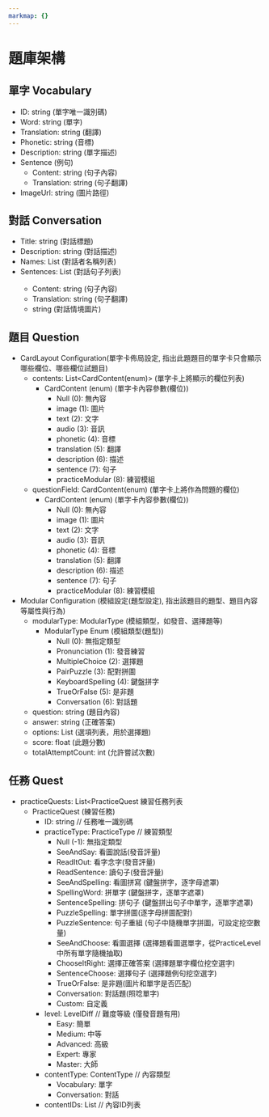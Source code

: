 ```yaml
---
markmap: {}
---
```


# 題庫架構

## 單字 Vocabulary
  - ID: string (單字唯一識別碼)
  - Word: string (單字)
  - Translation: string (翻譯)
  - Phonetic: string (音標)
  - Description: string (單字描述)
  - Sentence (例句)
    - Content: string (句子內容)
    - Translation: string (句子翻譯)
  - ImageUrl: string (圖片路徑)
## 對話 Conversation
  - Title: string (對話標題)
  - Description: string (對話描述)
  - Names: List<string> (對話者名稱列表)
  - Sentences: List<Sentence> (對話句子列表)
    - Content: string (句子內容)
    - Translation: string (句子翻譯)
    - string (對話情境圖片)
## 題目 Question 
  - CardLayout Configuration(單字卡佈局設定, 指出此題題目的單字卡只會顯示哪些欄位、哪些欄位試題目)
    - contents: List<CardContent(enum)> (單字卡上將顯示的欄位列表)
      - CardContent (enum) (單字卡內容參數(欄位))
        - Null (0): 無內容
        - image (1): 圖片
        - text (2): 文字
        - audio (3): 音訊
        - phonetic (4): 音標
        - translation (5): 翻譯
        - description (6): 描述
        - sentence (7): 句子
        - practiceModular (8): 練習模組
    - questionField: CardContent(enum) (單字卡上將作為問題的欄位)
      - CardContent (enum) (單字卡內容參數(欄位))
        - Null (0): 無內容
        - image (1): 圖片
        - text (2): 文字
        - audio (3): 音訊
        - phonetic (4): 音標
        - translation (5): 翻譯
        - description (6): 描述
        - sentence (7): 句子
        - practiceModular (8): 練習模組
  - Modular Configuration (模組設定(題型設定), 指出該題目的題型、題目內容等屬性與行為)
    - modularType: ModularType (模組類型，如發音、選擇題等)
      - ModularType Enum  (模組類型(題型))
        - Null (0): 無指定類型
        - Pronunciation (1): 發音練習
        - MultipleChoice (2): 選擇題
        - PairPuzzle (3): 配對拼圖
        - KeyboardSpelling (4): 鍵盤拼字
        - TrueOrFalse (5): 是非題
        - Conversation (6): 對話題
    - question: string (題目內容)
    - answer: string (正確答案)
    - options: List<string> (選項列表，用於選擇題)
    - score: float (此題分數)
    - totalAttemptCount: int (允許嘗試次數)
## 任務 Quest
  - practiceQuests: List<PracticeQuest 練習任務列表
    - PracticeQuest (練習任務)
      - ID: string // 任務唯一識別碼
      - practiceType: PracticeType // 練習類型
        - Null (-1): 無指定類型
        - SeeAndSay: 看圖說話(發音評量)
        - ReadItOut: 看字念字(發音評量)
        - ReadSentence: 讀句子(發音評量)
        - SeeAndSpelling: 看圖拼寫 (鍵盤拼字，逐字母遮罩)
        - SpellingWord: 拼單字 (鍵盤拼字，逐單字遮罩)
        - SentenceSpelling: 拼句子 (鍵盤拼出句子中單字，逐單字遮罩)
        - PuzzleSpelling: 單字拼圖(逐字母拼圖配對)
        - PuzzleSentence: 句子重組 (句子中隨機單字拼圖，可設定挖空數量)
        - SeeAndChoose: 看圖選擇 (選擇題看圖選單字，從PracticeLevel 中所有單字隨機抽取)
        - ChooseItRight: 選擇正確答案 (選擇題單字欄位挖空選字)
        - SentenceChoose: 選擇句子 (選擇題例句挖空選字)
        - TrueOrFalse: 是非題(圖片和單字是否匹配)
        - Conversation: 對話題(照唸單字)
        - Custom: 自定義
      - level: LevelDiff // 難度等級 (僅發音題有用)
        - Easy: 簡單
        - Medium: 中等
        - Advanced: 高級
        - Expert: 專家
        - Master: 大師
      - contentType: ContentType // 內容類型
        - Vocabulary: 單字
        - Conversation: 對話
      - contentIDs: List<int> // 內容ID列表
